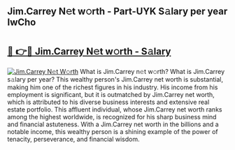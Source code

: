 ## Jim.Carrey N𝚎t w𝚘rth - Part-UYK S𝚊lary per year IwCho

# <h2><a href="http://gc11j59.nevu.top/?p=Jim.Carrey">🔗 👉🔴 Jim.Carrey N𝚎t w𝚘rth - S𝚊lary</a></h2>

[![Jim.Carrey N𝚎t W𝚘rth](https://i.imgur.com/Oavwk0R.jpeg)](http://gc11j59.nevu.top/?p=Jim.Carrey)
What is Jim.Carrey n𝚎t w𝚘rth? What is Jim.Carrey s𝚊lary per year?
This wealthy person's Jim.Carrey net worth is substantial, making him one of the richest figures in his industry. His income from his employment is significant, but it is outmatched by Jim.Carrey net worth, which is attributed to his diverse business interests and extensive real estate portfolio. This affluent individual, whose Jim.Carrey net worth ranks among the highest worldwide, is recognized for his sharp business mind and financial astuteness. With a Jim.Carrey net worth in the billions and a notable income, this wealthy person is a shining example of the power of tenacity, perseverance, and financial wisdom.
